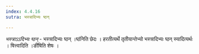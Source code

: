 ```yaml
---
index: 4.4.16
sutra: भस्त्रादिभ्यः ष्ठन्

---
```

_भस्त्राऽ‌ऽदिभ्यः ष्ठन्_ - भस्त्रादिभ्यः ष्ठन् ।ष्ठ॑निति छेदः । हरतीत्यर्थे तृतीयान्तेभ्यो भस्त्रादिभ्यः ष्ठन् स्यादित्यर्थः । षित्त्वादिति ।ङी॑षिति शेषः । 